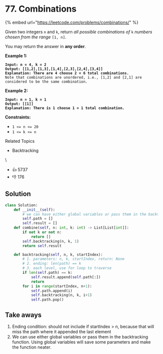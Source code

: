 # 77. Combinations

{% embed url="https://leetcode.com/problems/combinations/" %}

Given two integers `n` and `k`, return _all possible combinations of_ `k` _numbers chosen from the range_ `[1, n]`.

You may return the answer in **any order**.

**Example 1:**

<pre><code><strong>Input: n = 4, k = 2
</strong><strong>Output: [[1,2],[1,3],[1,4],[2,3],[2,4],[3,4]]
</strong><strong>Explanation: There are 4 choose 2 = 6 total combinations.
</strong>Note that combinations are unordered, i.e., [1,2] and [2,1] are considered to be the same combination.
</code></pre>

**Example 2:**

<pre><code><strong>Input: n = 1, k = 1
</strong><strong>Output: [[1]]
</strong><strong>Explanation: There is 1 choose 1 = 1 total combination.
</strong></code></pre>

**Constraints:**

* `1 <= n <= 20`
* `1 <= k <= n`

Related Topics

* Backtracking

\


* 👍 5737
* 👎 176

## Solution

```python
class Solution:
    def __init__(self):
        # we can have either global variables or pass them in the backtracking func
        self.path = []
        self.result = []
    def combine(self, n: int, k: int) -> List[List[int]]:
        if not k or not n:
            return []
        self.backtracking(n, k, 1)
        return self.result

    def backtracking(self, n, k, startIndex):
        # 1. parameters: n, k, startIndex, return: None
        # 2. ending: len(path) == k
        # 3. each level, use for loop to traverse
        if len(self.path) == k:
            self.result.append(self.path[:])
            return
        for i in range(startIndex, n+1):
            self.path.append(i)
            self.backtracking(n, k, i+1)
            self.path.pop()
```

## Take aways

1. Ending condition: should not include if startIndex > n, because that will miss the path where it appended the last element
2. We can use either global variables or pass them in the backtracking function. Using global variables will save some parameters and make the function neater.

